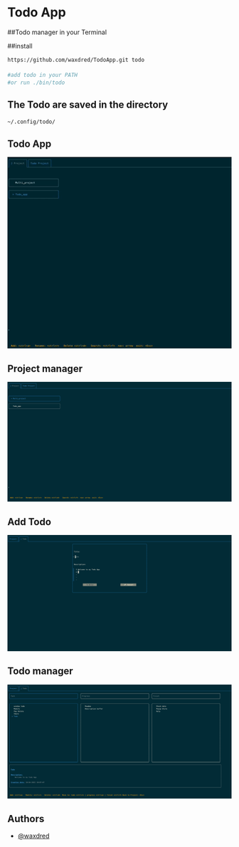 # Todo App

##Todo manager in your Terminal

##install
```bash
https://github.com/waxdred/TodoApp.git todo

#add todo in your PATH 
#or run ./bin/todo
```

## The Todo are saved in the directory
```
~/.config/todo/
```

## Todo App 
![](./assets/Screen.gif)
## Project manager
![Screenshot](./assets/Projet.png)

## Add Todo
![Screenshot](./assets/addTodo.png)

## Todo manager
![Screenshot](./assets/Todo.png)
## Authors
- [@waxdred](https://www.github.com/waxdred)
